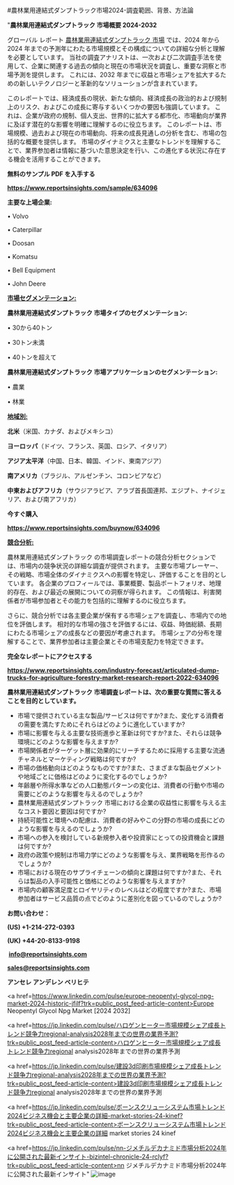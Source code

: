 #農林業用連結式ダンプトラック市場2024-調査範囲、背景、方法論

"<strong>農林業用連結式ダンプトラック 市場概要 2024-2032</strong>

グローバル レポート <a href=https://www.reportsinsights.com/sample/634096>農林業用連結式ダンプトラック 市場</a> では、2024 年から 2024 年までの予測年にわたる市場規模とその構成についての詳細な分析と理解を必要としています。 当社の調査アナリストは、一次および二次調査手法を使用して、企業に関連する過去の傾向と現在の市場状況を調査し、重要な洞察と市場予測を提供します。 これには、2032 年までに収益と市場シェアを拡大​​するための新しいテクノロジーと革新的なソリューションが含まれています。

このレポートでは、経済成長の現状、新たな傾向、経済成長の政治的および規制上のリスク、およびこの成長に寄与するいくつかの要因も強調しています。 これは、企業が政府の規制、個人支出、世界的に拡大する都市化、市場動向が業界に及ぼす潜在的な影響を明確に理解するのに役立ちます。 このレポートは、市場規模、過去および現在の市場動向、将来の成長見通しの分析を含む、市場の包括的な概要を提供します。 市場のダイナミクスと主要なトレンドを理解することで、業界参加者は情報に基づいた意思決定を行い、この進化する状況に存在する機会を活用することができます。

<strong><b>無料のサンプル PDF を入手する</b></strong>

<a href=https://www.reportsinsights.com/sample/634096><strong><u>https://www.reportsinsights.com/sample/634096</u></strong></a>

<strong>主要な上場企業:</strong>

• Volvo

• Caterpillar

• Doosan

• Komatsu

• Bell Equipment

• John Deere

<strong><u>市場セグメンテーション</u></strong><strong><u>:</u></strong>

<strong>農林業用連結式ダンプトラック 市場タイプのセグメンテーション:</strong>

• 30から40トン

• 30トン未満

• 40トンを超えて

<strong>農林業用連結式ダンプトラック 市場アプリケーションのセグメンテーション:</strong>

• 農業

• 林業

<strong><u>地域別</u></strong><strong><u>:</u></strong>

<strong>北米</strong>（米国、カナダ、およびメキシコ）

<strong>ヨーロッパ</strong>（ドイツ、フランス、英国、ロシア、イタリア）

<strong>アジア太平洋</strong>（中国、日本、韓国、インド、東南アジア）

<strong>南アメリカ</strong>（ブラジル、アルゼンチン、コロンビアなど）

<strong>中東およびアフリカ</strong>（サウジアラビア、アラブ首長国連邦、エジプト、ナイジェリア、および南アフリカ）

<strong>今すぐ購入</strong>

<a href=https://www.reportsinsights.com/buynow/634096><strong><u>https://www.reportsinsights.com/buynow/634096</u></strong></a>

<strong><u>競合分析:</u></strong>

農林業用連結式ダンプトラック の市場調査レポートの競合分析セクションでは、市場内の競争状況の詳細な調査が提供されます。 主要な市場プレーヤー、その戦略、市場全体のダイナミクスへの影響を特定し、評価することを目的としています。 各企業のプロフィールでは、事業概要、製品ポートフォリオ、地理的存在、および最近の展開についての洞察が得られます。 この情報は、利害関係者が市場参加者とその能力を包括的に理解するのに役立ちます。

さらに、競合分析では各主要企業が保有する市場シェアを調査し、市場内での地位を評価します。 相対的な市場の強さを評価するには、収益、時価総額、長期にわたる市場シェアの成長などの要因が考慮されます。 市場シェアの分布を理解することで、業界参加者は主要企業とその市場支配力を特定できます。

<strong>完全なレポートにアクセスする</strong>

<a href=https://www.reportsinsights.com/industry-forecast/articulated-dump-trucks-for-agriculture-forestry-market-research-report-2022-634096><strong><u><b>https://www.reportsinsights.com/industry-forecast/articulated-dump-trucks-for-agriculture-forestry-market-research-report-2022-634096</b></u></strong></a>

<strong><b>農林業用連結式ダンプトラック 市場調査レポートは、次の重要な質問に答えることを目的としています。</b></strong>
<ul>
  <li>市場で提供されている主な製品/サービスは何ですか?また、変化する消費者の需要を満たすためにそれらはどのように進化していますか?</li>
  <li>市場に影響を与える主要な技術進歩と革新は何ですか?また、それらは競争環境にどのような影響を与えますか?</li>
  <li>市場関係者がターゲット層に効果的にリーチするために採用する主要な流通チャネルとマーケティング戦略は何ですか?</li>
  <li>市場の価格動向はどのようなものですか?また、さまざまな製品セグメントや地域ごとに価格はどのように変化するのでしょうか?</li>
  <li>年齢層や所得水準などの人口動態パターンの変化は、消費者の行動や市場の需要にどのような影響を与えるのでしょうか?</li>
  <li>農林業用連結式ダンプトラック 市場における企業の収益性に影響を与える主なコスト要因と要因は何ですか?</li>
  <li>持続可能性と環境への配慮は、消費者の好みやこの分野の市場の成長にどのような影響を与えるのでしょうか?</li>
  <li>市場への参入を検討している新規参入者や投資家にとっての投資機会と課題は何ですか?</li>
  <li>政府の政策や規制は市場力学にどのような影響を与え、業界戦略を形作るのでしょうか?</li>
  <li>市場における現在のサプライチェーンの傾向と課題は何ですか?また、それらは製品の入手可能性と価格にどのような影響を与えますか?</li>
  <li>市場内の顧客満足度とロイヤリティのレベルはどの程度ですか?また、市場参加者はサービス品質の点でどのように差別化を図っているのでしょうか?</li>
</ul>
<strong>お問い合わせ：</strong>

<strong>(US) +1-214-272-0393</strong>

<strong>(UK) +44-20-8133-9198</strong>

<strong> </strong><a href=info@reportsinsights.com><strong><u>info@reportsinsights.com</u></strong></a>

<a href=sales@reportsinsights.com><strong><u>sales@reportsinsights.com</u></strong></a>

<strong>アンセレ アンデレン ベリヒテ</strong>

<a href=https://www.linkedin.com/pulse/europe-neopentyl-glycol-npg-market-2024-historic-jfilf?trk=public_post_feed-article-content>Europe Neopentyl Glycol Npg Market [2024 2032]</a>

<a href=https://jp.linkedin.com/pulse/ハロゲンヒーター市場規模シェア成長トレンド競争力regional-analysis2028年までの世界の業界予測?trk=public_post_feed-article-content>ハロゲンヒーター市場規模シェア成長トレンド競争力regional analysis2028年までの世界の業界予測</a>

<a href=https://jp.linkedin.com/pulse/建設3d印刷市場規模シェア成長トレンド競争力regional-analysis2028年までの世界の業界予測?trk=public_post_feed-article-content>建設3d印刷市場規模シェア成長トレンド競争力regional analysis2028年までの世界の業界予測</a>

<a href=https://jp.linkedin.com/pulse/ボーンスクリューシステム市場トレンド2024ビジネス機会と主要企業の詳細-market-stories-24-kinef?trk=public_post_feed-article-content>ボーンスクリューシステム市場トレンド2024ビジネス機会と主要企業の詳細 market stories 24 kinef</a>

<a href=https://jp.linkedin.com/pulse/nn-ジメチルデカナミド市場分析2024年に公開された最新インサイト-bizintel-chronicle-24-rclyf?trk=public_post_feed-article-content>nn ジメチルデカナミド市場分析2024年に公開された最新インサイト</a>"
![image](https://github.com/aanak123/RIMarketer1/assets/158471119/64e62f46-5d3d-4315-a48d-25f170315aab)
